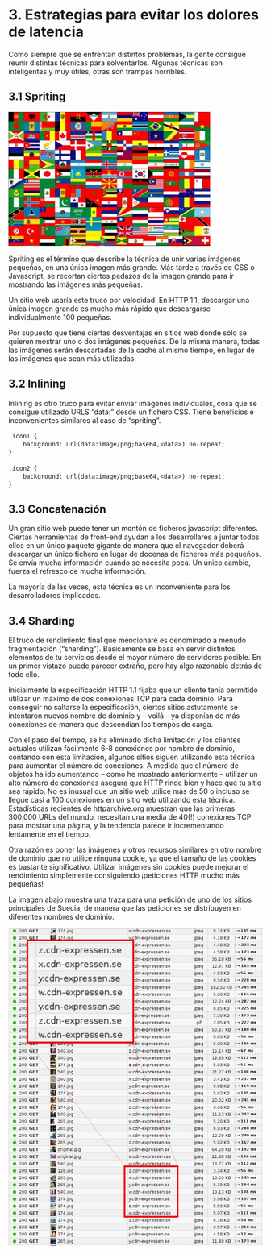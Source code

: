 # 3. Estrategias para evitar los dolores de latencia

Como siempre que se enfrentan distintos problemas, la gente consigue reunir distintas técnicas para solventarlos. Algunas técnicas son inteligentes y muy útiles, otras son trampas horribles.

## 3.1 Spriting

![](https://raw.githubusercontent.com/bagder/http2-explained/master/images/spriting.jpg)

Spriting es el término que describe la técnica de unir varias imágenes pequeñas, en una única imagen más grande. Más tarde a través de CSS o Javascript, se recortan ciertos pedazos de la imagen grande para ir mostrando las imágenes más pequeñas.

Un sitio web usaría este truco por velocidad. En HTTP 1.1, descargar una única imagen grande es mucho más rápido que descargarse individualmente 100 pequeñas.

Por supuesto que tiene ciertas desventajas en sitios web donde sólo se quieren mostrar uno o dos imágenes pequeñas. De la misma manera, todas las imágenes serán descartadas de la cache al mismo tiempo, en lugar de las imágenes que sean más utilizadas.

## 3.2 Inlining

Inlining es otro truco para evitar enviar imágenes individuales, cosa que se consigue utilizado URLS “data:” desde un fichero CSS. Tiene beneficios e inconvenientes similares al caso de “spriting”.

```text
.icon1 {
    background: url(data:image/png;base64,<data>) no-repeat;
}

.icon2 {
    background: url(data:image/png;base64,<data>) no-repeat;
}
```

## 3.3 Concatenación

Un gran sitio web puede tener un montón de ficheros javascript diferentes. Ciertas herramientas de front-end ayudan a los desarrollares a juntar todos ellos en un único paquete gigante de manera que el navegador deberá descargar un único fichero en lugar de docenas de ficheros más pequeños. Se envía mucha información cuando se necesita poca. Un único cambio, fuerza el refresco de mucha información.

La mayoría de las veces, esta técnica es un inconveniente para los desarrolladores implicados.

## 3.4 Sharding

El truco de rendimiento final que mencionaré es denominado a menudo fragmentación \(“sharding”\). Básicamente se basa en servir distintos elementos de tu servicios desde el mayor número de servidores posible. En un primer vistazo puede parecer extraño, pero hay algo razonable detrás de todo ello.

Inicialmente la especificación HTTP 1.1 fijaba que un cliente tenía permitido utilizar un máximo de dos conexiones TCP para cada dominio. Para conseguir no saltarse la especificación, ciertos sitios astutamente se intentaron nuevos nombre de dominio y – voilá – ya disponían de más conexiones de manera que descendían los tiempos de carga.

Con el paso del tiempo, se ha eliminado dicha limitación y los clientes actuales utilizan fácilmente 6-8 conexiones por nombre de dominio, contando con esta limitación, algunos sitios siguen utilizando esta técnica para aumentar el número de conexiones. A medida que el número de objetos ha ido aumentando – como he mostrado anteriormente – utilizar un alto número de conexiones asegura que HTTP rinde bien y hace que tu sitio sea rápido. No es inusual que un sitio web utilice más de 50 o incluso se llegue casi a 100 conexiones en un sitio web utilizando esta técnica. Estadísticas recientes de httparchive.org muestran que las primeras 300.000 URLs del mundo, necesitan una media de 40\(!\) conexiones TCP para mostrar una página, y la tendencia parece ir incrementando lentamente en el tiempo.

Otra razón es poner las imágenes y otros recursos similares en otro nombre de dominio que no utilice ninguna cookie, ya que el tamaño de las cookies es bastante significativo. Utilizar imágenes sin cookies puede mejorar el rendimiento simplemente consiguiendo ¡peticiones HTTP mucho más pequeñas!

La imagen abajo muestra una traza para una petición de uno de los sitios principales de Suecia, de manera que las peticiones se distribuyen en diferentes nombres de dominio.

![image sharding at expressen.se](https://raw.githubusercontent.com/bagder/http2-explained/master/images/expressen-sharding.jpg)

